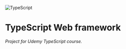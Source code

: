 ![TypeScript](https://github.com/ermondel/wiki/blob/master/files/Typescript48b.png)

# TypeScript Web framework

_Project for Udemy TypeScript course._
